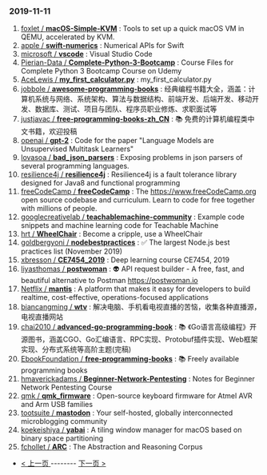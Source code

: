 ### 2019-11-11 
1. [
        foxlet /
**macOS-Simple-KVM**](https://github.com/foxlet/macOS-Simple-KVM) : Tools to set up a quick macOS VM in QEMU, accelerated by KVM.
1. [
        apple /
**swift-numerics**](https://github.com/apple/swift-numerics) : Numerical APIs for Swift
1. [
        microsoft /
**vscode**](https://github.com/microsoft/vscode) : Visual Studio Code
1. [
        Pierian-Data /
**Complete-Python-3-Bootcamp**](https://github.com/Pierian-Data/Complete-Python-3-Bootcamp) : Course Files for Complete Python 3 Bootcamp Course on Udemy
1. [
        AceLewis /
**my_first_calculator.py**](https://github.com/AceLewis/my_first_calculator.py) : my_first_calculator.py
1. [
        jobbole /
**awesome-programming-books**](https://github.com/jobbole/awesome-programming-books) : 经典编程书籍大全，涵盖：计算机系统与网络、系统架构、算法与数据结构、前端开发、后端开发、移动开发、数据库、测试、项目与团队、程序员职业修炼、求职面试等
1. [
        justjavac /
**free-programming-books-zh_CN**](https://github.com/justjavac/free-programming-books-zh_CN) : 📚 免费的计算机编程类中文书籍，欢迎投稿
1. [
        openai /
**gpt-2**](https://github.com/openai/gpt-2) : Code for the paper "Language Models are Unsupervised Multitask Learners"
1. [
        lovasoa /
**bad_json_parsers**](https://github.com/lovasoa/bad_json_parsers) : Exposing problems in json parsers of several programming languages.
1. [
        resilience4j /
**resilience4j**](https://github.com/resilience4j/resilience4j) : Resilience4j is a fault tolerance library designed for Java8 and functional programming
1. [
        freeCodeCamp /
**freeCodeCamp**](https://github.com/freeCodeCamp/freeCodeCamp) : The https://www.freeCodeCamp.org open source codebase and curriculum. Learn to code for free together with millions of people.
1. [
        googlecreativelab /
**teachablemachine-community**](https://github.com/googlecreativelab/teachablemachine-community) : Example code snippets and machine learning code for Teachable Machine
1. [
        hrt /
**WheelChair**](https://github.com/hrt/WheelChair) : Become a cripple, use a WheelChair
1. [
        goldbergyoni /
**nodebestpractices**](https://github.com/goldbergyoni/nodebestpractices) : ✅ The largest Node.js best practices list (November 2019)
1. [
        xbresson /
**CE7454_2019**](https://github.com/xbresson/CE7454_2019) : Deep learning course CE7454, 2019
1. [
        liyasthomas /
**postwoman**](https://github.com/liyasthomas/postwoman) : 👽 API request builder - A free, fast, and beautiful alternative to Postman https://postwoman.io
1. [
        Netflix /
**mantis**](https://github.com/Netflix/mantis) : A platform that makes it easy for developers to build realtime, cost-effective, operations-focused applications
1. [
        biancangming /
**wtv**](https://github.com/biancangming/wtv) : 解决电脑、手机看电视直播的苦恼，收集各种直播源，电视直播网站
1. [
        chai2010 /
**advanced-go-programming-book**](https://github.com/chai2010/advanced-go-programming-book) : 📚 《Go语言高级编程》开源图书，涵盖CGO、Go汇编语言、RPC实现、Protobuf插件实现、Web框架实现、分布式系统等高阶主题(完稿)
1. [
        EbookFoundation /
**free-programming-books**](https://github.com/EbookFoundation/free-programming-books) : 📚 Freely available programming books
1. [
        hmaverickadams /
**Beginner-Network-Pentesting**](https://github.com/hmaverickadams/Beginner-Network-Pentesting) : Notes for Beginner Network Pentesting Course
1. [
        qmk /
**qmk_firmware**](https://github.com/qmk/qmk_firmware) : Open-source keyboard firmware for Atmel AVR and Arm USB families
1. [
        tootsuite /
**mastodon**](https://github.com/tootsuite/mastodon) : Your self-hosted, globally interconnected microblogging community
1. [
        koekeishiya /
**yabai**](https://github.com/koekeishiya/yabai) : A tiling window manager for macOS based on binary space partitioning
1. [
        fchollet /
**ARC**](https://github.com/fchollet/ARC) : The Abstraction and Reasoning Corpus 

- [ < 上一页 ](https://github.com/able8/github-trending-daily-record/blob/master/2019-11-10.md) -------- [ 下一页 > ](https://github.com/able8/github-trending-daily-record/blob/master/2019-11-12.md)